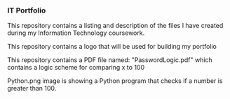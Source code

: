 ### IT Portfolio

This repository contains a listing and description of the files I have created during my Information Technology coursework.

This repository contains a logo that will be used for building my portfolio

This repository contains a PDF file named: "PasswordLogic.pdf" which contains a logic scheme for comparing x to 100

Python.png image is showing a Python program that checks if a number is greater than 100.
